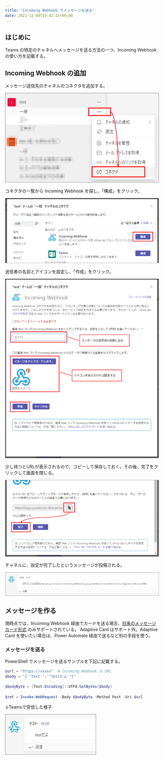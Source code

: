 ```yaml
---
title: "Incoming Webhook でメッセージを送る"
date: 2021-12-09T15:42:15+09:00
---
```


## はじめに
Teams の特定のチャネルへメッセージを送る方法の一つ、Incoming Webhook の使い方を記載する。

## Incoming Webhook の追加
メッセージ送信先のチャネルのコネクタを追加する。

![](2021-12-09-15-49-29.png)

コネクタの一覧から Incoming Webhook を探し、「構成」をクリック。

![](2021-12-09-15-50-13.png)

送信者の名前とアイコンを設定し、「作成」をクリック。

![](2021-12-09-15-53-54.png)

少し待つとURLが表示されるので、コピーして保存しておく。その後、完了をクリックして画面を閉じる。

![](2021-12-09-15-55-33.png)

チャネルに、設定が完了したというメッセージが投稿される。

![](2021-12-09-15-56-45.png)

## メッセージを作る
現時点では、Incoming Webhook 経由でカードを送る場合、[旧来のメッセージカード形式](https://docs.microsoft.com/en-us/outlook/actionable-messages/message-card-reference) のみサポートされている。
Adaptive Card はサポート外。Adaptive Card を使いたい場合は、Power Automate 経由で送るなど別の手段を使う。


### メッセージを送る
PowerShell でメッセージを送るサンプルを下記に記載する。

```powershell
$url = "https://xxxxx"  # Incoming Webhook の URL
$body = "{`"text`":`"testだよ`"}"

$bodyByte = [Text.Encoding]::UTF8.GetBytes($body)

$ret = Invoke-WebRequest -Body $bodyByte -Method Post -Uri $url
```

↓Teamsで受信した様子

![](2021-12-09-16-26-36.png)